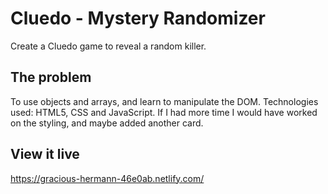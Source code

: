 # Cluedo - Mystery Randomizer
Create a Cluedo game to reveal a random killer.

## The problem
To use objects and arrays, and learn to manipulate the DOM. Technologies used: HTML5, CSS and JavaScript. If I had more time I would have worked on the styling, and maybe added another card.


## View it live

https://gracious-hermann-46e0ab.netlify.com/
